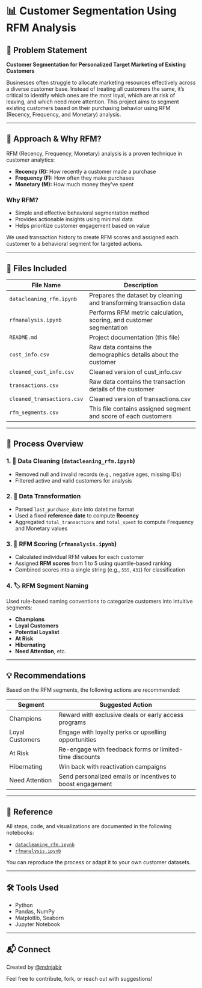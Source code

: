# 📊 Customer Segmentation Using RFM Analysis

## 📌 Problem Statement

**Customer Segmentation for Personalized Target Marketing of Existing Customers**

Businesses often struggle to allocate marketing resources effectively across a diverse customer base. Instead of treating all customers the same, it’s critical to identify which ones are the most loyal, which are at risk of leaving, and which need more attention. This project aims to segment existing customers based on their purchasing behavior using RFM (Recency, Frequency, and Monetary) analysis.

---

## 🧭 Approach & Why RFM?

RFM (Recency, Frequency, Monetary) analysis is a proven technique in customer analytics:

- **Recency (R):** How recently a customer made a purchase  
- **Frequency (F):** How often they make purchases  
- **Monetary (M):** How much money they've spent  

### Why RFM?

- Simple and effective behavioral segmentation method  
- Provides actionable insights using minimal data  
- Helps prioritize customer engagement based on value  

We used transaction history to create RFM scores and assigned each customer to a behavioral segment for targeted actions.

---

## 📂 Files Included

| File Name               | Description                                                                 |
|------------------------|-----------------------------------------------------------------------------|
| `datacleaning_rfm.ipynb` | Prepares the dataset by cleaning and transforming transaction data         |
| `rfmanalysis.ipynb`      | Performs RFM metric calculation, scoring, and customer segmentation        |
| `README.md`              | Project documentation (this file)                                          |
| `cust_info.csv`          | Raw data contains the demographics details about the customer              |
| `cleaned_cust_info.csv`  | Cleaned version of cust_info.csv                                           |
| `transactions.csv`       | Raw data contains the transaction details of the customer                  |
| `cleaned_transactions.csv` | Cleaned version of transactions.csv                                      |
| `rfm_segments.csv`       | This file contains assigned segment and score of each customers            |

---

## 🔄 Process Overview

### 1. 🧹 Data Cleaning (`datacleaning_rfm.ipynb`)
- Removed null and invalid records (e.g., negative ages, missing IDs)
- Filtered active and valid customers for analysis

### 2. 🔄 Data Transformation
- Parsed `last_purchase_date` into datetime format
- Used a fixed **reference date** to compute **Recency**
- Aggregated `total_transactions` and `total_spent` to compute Frequency and Monetary values

### 3. 🧮 RFM Scoring (`rfmanalysis.ipynb`)
- Calculated individual RFM values for each customer
- Assigned **RFM scores** from 1 to 5 using quantile-based ranking
- Combined scores into a single string (e.g., `555`, `431`) for classification

### 4. 🏷️ RFM Segment Naming
Used rule-based naming conventions to categorize customers into intuitive segments:
- **Champions**
- **Loyal Customers**
- **Potential Loyalist**
- **At Risk**
- **Hibernating**
- **Need Attention**, etc.

---

## 💡 Recommendations

Based on the RFM segments, the following actions are recommended:

| Segment         | Suggested Action                                                              |
|-----------------|-------------------------------------------------------------------------------|
| Champions       | Reward with exclusive deals or early access programs                         |
| Loyal Customers | Engage with loyalty perks or upselling opportunities                         |
| At Risk         | Re-engage with feedback forms or limited-time discounts                      |
| Hibernating     | Win back with reactivation campaigns                                         |
| Need Attention  | Send personalized emails or incentives to boost engagement                   |

---

## 📒 Reference

All steps, code, and visualizations are documented in the following notebooks:
- [`datacleaning_rfm.ipynb`](./datacleaning_rfm.ipynb)
- [`rfmanalysis.ipynb`](./rfmanalysis.ipynb)

You can reproduce the process or adapt it to your own customer datasets.

---

## 🛠️ Tools Used

- Python  
- Pandas, NumPy  
- Matplotlib, Seaborn  
- Jupyter Notebook

---

## 📬 Connect

Created by [@mdnjabir](https://github.com/mdnjabir)

Feel free to contribute, fork, or reach out with suggestions!
